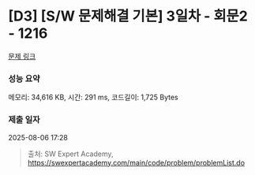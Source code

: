 # [D3] [S/W 문제해결 기본] 3일차 - 회문2 - 1216 

[문제 링크](https://swexpertacademy.com/main/code/problem/problemDetail.do?contestProbId=AV14Rq5aABUCFAYi) 

### 성능 요약

메모리: 34,616 KB, 시간: 291 ms, 코드길이: 1,725 Bytes

### 제출 일자

2025-08-06 17:28



> 출처: SW Expert Academy, https://swexpertacademy.com/main/code/problem/problemList.do